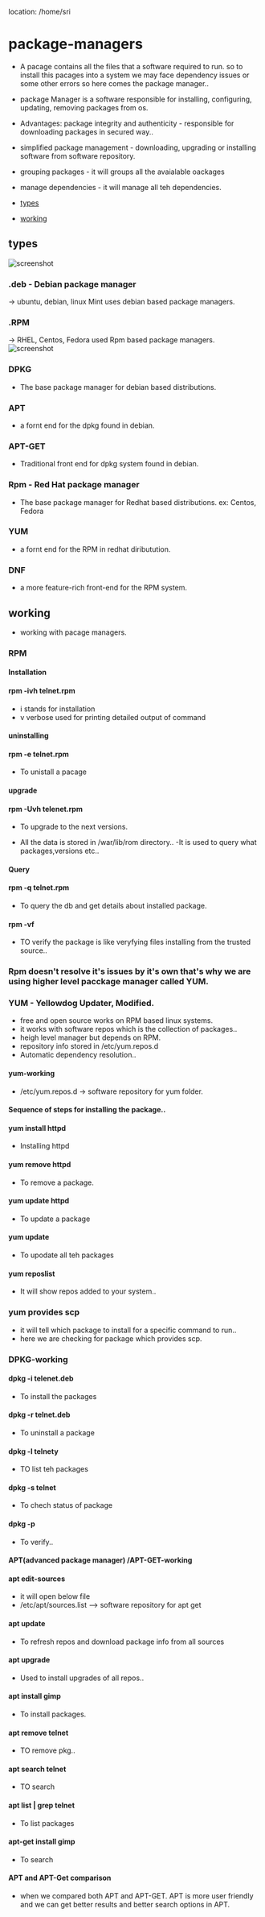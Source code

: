  location: /home/sri 

# package-managers
  - A pacage contains all the files that a software required to run. so to install this pacages into a system we may face dependency issues or some other errors so here comes the package manager..

 - package Manager is a software responsible for installing, configuring, updating, removing packages from os.

  - Advantages:
  package integrity and authenticity - responsible for downloading packages in secured way..
  - simplified package management - downloading, upgrading or installing software from software repository.
  - grouping packages - it will groups all the avaialable oackages
  - manage dependencies - it will manage all teh dependencies.
- [ types ](#types)
- [ working ](#working)

## types
 ![screenshot](https://github.com/SrinivasEsapalli/DevOps-complete/blob/main/linux/Screenshorts/Screen%204.jpg)
### .deb - Debian package manager
-> ubuntu, debian, linux Mint uses debian based package managers.

### .RPM
-> RHEL, Centos, Fedora used Rpm based package managers.
 ![screenshot](https://github.com/SrinivasEsapalli/DevOps-complete/blob/main/linux/Screenshorts/Screen%205.jpg)

### DPKG 
- The base package manager for debian based distributions.
### APT
- a fornt end for the dpkg found in debian.
### APT-GET
- Traditional front end for dpkg system found in debian.
### Rpm - Red Hat package manager
- The base package manager for Redhat based distributions.
ex: Centos, Fedora
### YUM 
- a fornt end for the RPM in redhat diributution.
### DNF
- a more feature-rich front-end for the RPM system.

## working
- working with pacage managers.

### RPM
#### Installation
#### rpm -ivh telnet.rpm
- i stands for installation
- v verbose used for printing detailed output of command
#### uninstalling
#### rpm -e telnet.rpm
- To unistall a pacage
#### upgrade
#### rpm -Uvh telenet.rpm
- To upgrade to the next versions.

- All the data is stored in /war/lib/rom directory..
-It is used to query what packages,versions etc..
#### Query
#### rpm -q telnet.rpm
- To query the db and get details about installed package.

#### rpm -vf <path to file>
- TO verify the package is like veryfying files installing from the trusted  source..


### Rpm doesn't resolve it's issues by it's own that's why we are using higher level pacckage manager called YUM.

### YUM - Yellowdog Updater, Modified.
- free and open source works on RPM based linux systems.
- it works with software repos which is the collection of packages..
- heigh level manager but depends on RPM.
- repository info stored in /etc/yum.repos.d
- Automatic dependency resolution..


#### yum-working
 - /etc/yum.repos.d -> software repository for yum folder.
#### Sequence of steps for installing the package..
#### yum install httpd
- Installing httpd
#### yum remove httpd
- To remove a package.
#### yum update httpd
-  To update a package
#### yum update
- To upodate all teh packages
#### yum reposlist
- It will show repos added to your system..

### yum provides scp
- it will tell which package to install for a specific command to run..
- here we are checking for package which provides scp.


### DPKG-working
#### dpkg -i telenet.deb
- To install the packages
#### dpkg -r telnet.deb
- To uninstall a package
#### dpkg -l telnety
- TO list teh packages
#### dpkg -s  telnet
- To chech status of package
#### dpkg -p <path to file>
- To verify..
#### APT(advanced package manager) /APT-GET-working

#### apt edit-sources
- it will open below file
- /etc/apt/sources.list --> software repository for apt get

#### apt update
- To refresh repos and download package info from all sources
#### apt upgrade
- Used to install upgrades of all repos.. 

#### apt install gimp
-  To install packages.
#### apt remove telnet
- TO remove pkg..
#### apt search telnet
- TO search
#### apt list | grep telnet
- To list packages

#### apt-get install gimp 
- To search

#### APT and APT-Get comparison
- when we compared both APT and APT-GET. APT is more user friendly and we can get better results and better search options in APT.  


